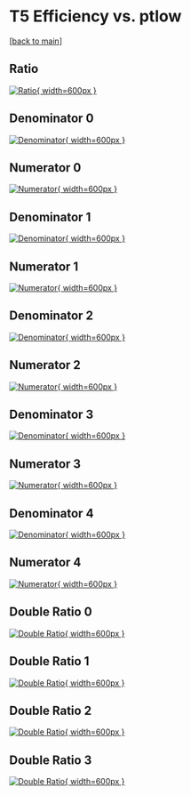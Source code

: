 # T5 Efficiency vs. ptlow

[[back to main](./)]



## Ratio

[![Ratio](../mtv/var/T5_loweta_211_1_eff_ptlow.png){ width=600px }](../mtv/var/T5_loweta_211_1_eff_ptlow.pdf)

## Denominator 0

[![Denominator](../mtv/den/T5_loweta_211_1_eff_ptlow_den0.png){ width=600px }](../mtv/den/T5_loweta_211_1_eff_ptlow_den0.pdf)

## Numerator 0

[![Numerator](../mtv/num/T5_loweta_211_1_eff_ptlow_num0.png){ width=600px }](../mtv/num/T5_loweta_211_1_eff_ptlow_num0.pdf)

## Denominator 1

[![Denominator](../mtv/den/T5_loweta_211_1_eff_ptlow_den1.png){ width=600px }](../mtv/den/T5_loweta_211_1_eff_ptlow_den1.pdf)

## Numerator 1

[![Numerator](../mtv/num/T5_loweta_211_1_eff_ptlow_num1.png){ width=600px }](../mtv/num/T5_loweta_211_1_eff_ptlow_num1.pdf)

## Denominator 2

[![Denominator](../mtv/den/T5_loweta_211_1_eff_ptlow_den2.png){ width=600px }](../mtv/den/T5_loweta_211_1_eff_ptlow_den2.pdf)

## Numerator 2

[![Numerator](../mtv/num/T5_loweta_211_1_eff_ptlow_num2.png){ width=600px }](../mtv/num/T5_loweta_211_1_eff_ptlow_num2.pdf)

## Denominator 3

[![Denominator](../mtv/den/T5_loweta_211_1_eff_ptlow_den3.png){ width=600px }](../mtv/den/T5_loweta_211_1_eff_ptlow_den3.pdf)

## Numerator 3

[![Numerator](../mtv/num/T5_loweta_211_1_eff_ptlow_num3.png){ width=600px }](../mtv/num/T5_loweta_211_1_eff_ptlow_num3.pdf)

## Denominator 4

[![Denominator](../mtv/den/T5_loweta_211_1_eff_ptlow_den4.png){ width=600px }](../mtv/den/T5_loweta_211_1_eff_ptlow_den4.pdf)

## Numerator 4

[![Numerator](../mtv/num/T5_loweta_211_1_eff_ptlow_num4.png){ width=600px }](../mtv/num/T5_loweta_211_1_eff_ptlow_num4.pdf)

## Double Ratio 0

[![Double Ratio](../mtv/ratio/T5_loweta_211_1_eff_ptlow_ratio0.png){ width=600px }](../mtv/ratio/T5_loweta_211_1_eff_ptlow_ratio0.pdf)

## Double Ratio 1

[![Double Ratio](../mtv/ratio/T5_loweta_211_1_eff_ptlow_ratio1.png){ width=600px }](../mtv/ratio/T5_loweta_211_1_eff_ptlow_ratio1.pdf)

## Double Ratio 2

[![Double Ratio](../mtv/ratio/T5_loweta_211_1_eff_ptlow_ratio2.png){ width=600px }](../mtv/ratio/T5_loweta_211_1_eff_ptlow_ratio2.pdf)

## Double Ratio 3

[![Double Ratio](../mtv/ratio/T5_loweta_211_1_eff_ptlow_ratio3.png){ width=600px }](../mtv/ratio/T5_loweta_211_1_eff_ptlow_ratio3.pdf)

